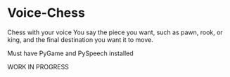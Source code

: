 # Voice-Chess
Chess with your voice
You say the piece you want, such as pawn, rook, or king, and the final destination you want it to move.

Must have PyGame and PySpeech installed

WORK IN PROGRESS
